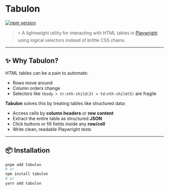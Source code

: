 # Tabulon

[![npm version](https://img.shields.io/npm/v/tabulon)](https://www.npmjs.com/package/tabulon)


> ⚡ A lightweight utility for interacting with HTML tables in [Playwright](https://playwright.dev) using logical selectors instead of brittle CSS chains.

---

## ✨ Why Tabulon?

HTML tables can be a pain to automate:

- Rows move around
- Column orders change
- Selectors like `tbody > tr:nth-child(3) > td:nth-child(5)` are fragile

**Tabulon** solves this by treating tables like structured data:

- Access cells by **column headers** or **row content**
- Extract the entire table as structured **JSON**
- Click buttons or fill fields inside any **row/cell**
- Write clean, readable Playwright tests

---

## 📦 Installation

```bash
pnpm add tabulon
# or
npm install tabulon
# or
yarn add tabulon
```
